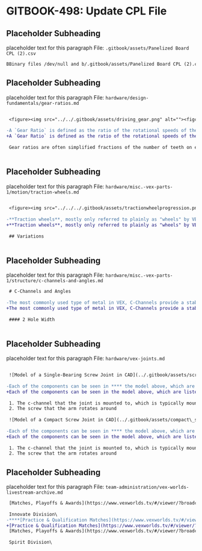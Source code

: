 # GITBOOK-498: Update CPL File

## Placeholder Subheading
placeholder text for this paragraph
File: `.gitbook/assets/Panelized Board CPL (2).csv`
```diff
BBinary files /dev/null and b/.gitbook/assets/Panelized Board CPL (2).csv differ
```
## Placeholder Subheading
placeholder text for this paragraph
File: `hardware/design-fundamentals/gear-ratios.md`
```diff
 
 <figure><img src="../../.gitbook/assets/driving_gear.png" alt=""><figcaption><p>Sourced from RoboMatter</p></figcaption></figure>
 
-A `Gear Ratio` is defined as the ratio of the rotational speeds of the first and final gears in a train of gears or of any two meshing gears. Essentially, the ratio of the input speed to the output speed of a geared set of shafts. These can be decided to choose a ratio of **Speed** (large gear driving small gear) or **** [**Torque**](torque.md) **** (small gear driving large gear).
+A `Gear Ratio` is defined as the ratio of the rotational speeds of the first and final gears in a train of gears or of any two meshing gears. Essentially, the ratio of the input speed to the output speed of a geared set of shafts. These can be decided to choose a ratio of **Speed** (large gear driving small gear) or [**Torque**](torque.md) (small gear driving large gear).
 
 Gear ratios are often simplified fractions of the number of teeth on each gear. This is because (at least in Vex) gears have a proportional number of teeth to their diameter which defines the difference in output speed. From the above image, there is a 12 tooth gear, driving a 36 tooth gear which would constitute a 3:1 ratio.&#x20;
 
```
## Placeholder Subheading
placeholder text for this paragraph
File: `hardware/misc.-vex-parts-1/motion/traction-wheels.md`
```diff
 
 <figure><img src="../../../.gitbook/assets/tractionwheelprogression.png" alt=""><figcaption><p>From left to right: 2.75", 3.25", and 4" Anti-Static Wheels </p></figcaption></figure>
 
-**Traction wheels**, mostly only referred to plainly as "wheels" by VEX, **** are the simplest wheel type offered in the VEX Robotics Competition, only having one degree of freedom (forward and backward). They are made up of two simple parts: an acetal frame and a tire that fits around said frame, typically made of rubber or a material similar to rubber. They are typically used in the center of drivetrains to restrict unwanted sideways movement (such as from defense).
+**Traction wheels**, mostly only referred to plainly as "wheels" by VEX, are the simplest wheel type offered in the VEX Robotics Competition, only having one degree of freedom (forward and backward). They are made up of two simple parts: an acetal frame and a tire that fits around said frame, typically made of rubber or a material similar to rubber. They are typically used in the center of drivetrains to restrict unwanted sideways movement (such as from defense).
 
 ## Variations
 
```
## Placeholder Subheading
placeholder text for this paragraph
File: `hardware/misc.-vex-parts-1/structure/c-channels-and-angles.md`
```diff
 # C-Channels and Angles
 
-The most commonly used type of metal in VEX, C-Channels provide a stable, secure grounding for a majority of subsystems that can be used. The “C” shape contains two corners, which give the C-Channel a strong, sturdy form, making it ideal for structural use and bracing. **** There are three variations of C-Channel, in terms of their width:
+The most commonly used type of metal in VEX, C-Channels provide a stable, secure grounding for a majority of subsystems that can be used. The “C” shape contains two corners, which give the C-Channel a strong, sturdy form, making it ideal for structural use and bracing. There are three variations of C-Channel, in terms of their width:
 
 #### 2 Hole Width
 
```
## Placeholder Subheading
placeholder text for this paragraph
File: `hardware/vex-joints.md`
```diff
 
 ![Model of a Single-Bearing Screw Joint in CAD](../.gitbook/assets/screwjoint.png)
 
-Each of the components can be seen in **** the model above, which are listed below:
+Each of the components can be seen in the model above, which are listed below:
 
 1. The c-channel that the joint is mounted to, which is typically mounted to the base
 2. The screw that the arm rotates around
 
 ![Model of a Compact Screw Joint in CAD](../.gitbook/assets/compact\_screw\_joint.png)
 
-Each of the components can be seen in **** the model above, which are listed below:
+Each of the components can be seen in the model above, which are listed below:
 
 1. The c-channel that the joint is mounted to, which is typically mounted to the base
 2. The screw that the arm rotates around
```
## Placeholder Subheading
placeholder text for this paragraph
File: `team-administration/vex-worlds-livestream-archive.md`
```diff
 [Matches, Playoffs & Awards](https://www.vexworlds.tv/#/viewer/?broadcast=aqrcikx0gfmaryvvhkgv)
 
 Innovate Division\
-****[Practice & Qualification Matches](https://www.vexworlds.tv/#/viewer/?broadcast=ixlycetgjm3ak39wlyvu)\
+[Practice & Qualification Matches](https://www.vexworlds.tv/#/viewer/?broadcast=ixlycetgjm3ak39wlyvu)\
 [Matches, Playoffs & Awards](https://www.vexworlds.tv/#/viewer/?broadcast=vovijouvk7edgd8tieyq)
 
 Spirit Division\
```
